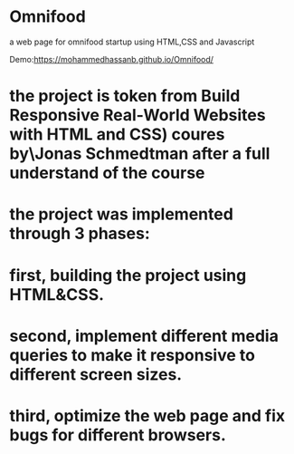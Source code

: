 # Omnifood
a web page for omnifood startup using HTML,CSS and Javascript 

Demo:https://mohammedhassanb.github.io/Omnifood/
# the project is token from Build Responsive Real-World Websites with HTML and CSS) coures by\Jonas Schmedtman after a full understand of the course
# the project was implemented through 3 phases:
# first, building the project using HTML&CSS.
# second, implement different media queries to make it responsive to different screen sizes.
# third, optimize the web page and fix bugs for different browsers.
